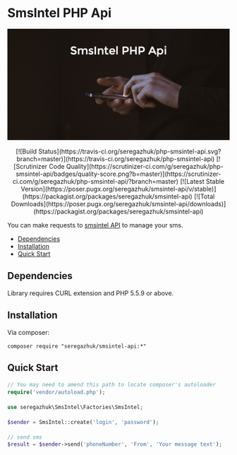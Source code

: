 # SmsIntel PHP Api

<p align="center">
    <img src="logo.png" alt="Pinterest PHP Bot">
</p>

<p align="center">
[![Build Status](https://travis-ci.org/seregazhuk/php-smsintel-api.svg?branch=master)](https://travis-ci.org/seregazhuk/php-smsintel-api)
[![Scrutinizer Code Quality](https://scrutinizer-ci.com/g/seregazhuk/php-smsintel-api/badges/quality-score.png?b=master)](https://scrutinizer-ci.com/g/seregazhuk/php-smsintel-api/?branch=master)
[![Latest Stable Version](https://poser.pugx.org/seregazhuk/smsintel-api/v/stable)](https://packagist.org/packages/seregazhuk/smsintel-api)
[![Total Downloads](https://poser.pugx.org/seregazhuk/smsintel-api/downloads)](https://packagist.org/packages/seregazhuk/smsintel-api)
</p>

You can make requests to [smsintel API](http://www.smsintel.ru/integration/) to manage your sms.

- [Dependencies](#dependencies)
- [Installation](#installation)
- [Quick Start](#quick-start)

## Dependencies
Library requires CURL extension and PHP 5.5.9 or above.

## Installation
Via composer:
```
composer require "seregazhuk/smsintel-api:*"
```

## Quick Start

```php 
// You may need to amend this path to locate composer's autoloader
require('vendor/autoload.php'); 

use seregazhuk\SmsIntel\Factories\SmsIntel;

$sender = SmsIntel::create('login', 'password');

// send sms
$result = $sender->send('phoneNumber', 'From', 'Your message text');

```